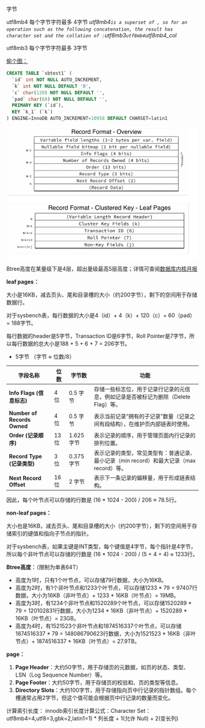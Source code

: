 字节

utf8mb4 每个字节字符最多 4字节 *utf8mb4` is a superset of , so for an operation such as the following concatenation, the result has character set and the collation of : `utf8mb3``utf8mb4``utf8mb4_col*

utf8mb3 每个字节字符最多 3字节

<u>偷个图：</u>

```sql
CREATE TABLE `sbtest1` (
  `id` int NOT NULL AUTO_INCREMENT,
  `k` int NOT NULL DEFAULT '0',
  `c` char(120) NOT NULL DEFAULT '',
  `pad` char(60) NOT NULL DEFAULT '',
  PRIMARY KEY (`id`),
  KEY `k_1` (`k`)
) ENGINE=InnoDB AUTO_INCREMENT=10958 DEFAULT CHARSET=latin1
```



![image-20241220103728200](./imgs/image-20241220103728200.png)



Btree高度在某量级下是4层，超出量级最高5层高度；详情可查阅[数据库内核月报](http://mysql.taobao.org/monthly/2024/09/02/) 



**leaf pages：**

大小是16KB，减去页头、尾和目录槽的大小（约200字节），剩下的空间用于存储数据行。

对于sysbench表，每行数据的大小是4（id）+ 4（k）+ 120（c）+ 60（pad）= 188字节。

每行数据的header是5字节，Transaction ID是6字节，Roll Pointer是7字节，所以每行数据的总大小是188 + 5 + 6 + 7 = 206字节。

- 5字节 （字节 ≈  位数/8）

| **字段名称**                | **位数** | **字节数** | **功能**                                                     |
| --------------------------- | -------- | ---------- | ------------------------------------------------------------ |
| **Info Flags (信息标志)**   | 4 位     | 0.5 字节   | 存储一些标志位，用于记录行记录的元信息，例如记录是否被标记为删除（Delete Flag）等。 |
| **Number of Records Owned** | 4 位     | 0.5 字节   | 表示当前记录“拥有的子记录”数量（记录之间有段结构），在维护页内部链表时使用。 |
| **Order (记录顺序)**        | 13 位    | 1.625 字节 | 表示记录的顺序，用于管理页面内行记录的排列位置。             |
| **Record Type (记录类型)**  | 3 位     | 0.375 字节 | 表示记录的类型，常见类型有：普通记录、最小记录（min record）和最大记录（max record）等。 |
| **Next Record Offset**      | 16 位    | 2 字节     | 表示下一条记录的偏移量，用于形成链表结构。                   |

因此，每个叶节点可以存储的行数是 (16 * 1024 - 200) / 206 ≈ 78.5行。



**non-leaf pages：**

大小也是16KB，减去页头、尾和目录槽的大小（约200字节），剩下的空间用于存储索引的键值和指向子节点的指针。

对于sysbench表，如果主键是INT类型，每个键值是4字节，每个指针是4字节，所以每个非叶节点可以存储的行数是 (16 * 1024 - 200) / (5 + 4 + 4) ≈ 1233行。



**Btree高度**：（限制为单表64T）

- 高度为1时，只有1个叶节点，可以存储79行数据，大小为16KB。
- 高度为2时，有1个非叶节点和1233个叶节点，可以存储1233 * 79 = 97407行数据，大小为16KB（非叶节点）+ 1233 * 16KB（叶节点）= 19MB。
- 高度为3时，有1234个非叶节点和1520289个叶节点，可以存储1520289 * 79 = 120102831行数据，大小为1234 * 16KB（非叶节点）+ 1520289 * 16KB（叶节点）= 23GB。
- 高度为4时，有1521523个非叶节点和1874516337个叶节点，可以存储1874516337 * 79 = 148086790623行数据，大小为1521523 * 16KB（非叶节点）+ 1874516337 * 16KB（叶节点）= 27.9TB。



**page：**

1. **Page Header**：大约50字节，用于存储页的元数据，如页的状态、类型、LSN（Log Sequence Number）等。
2. **Page Footer**：大约50字节，用于存储页的校验和、页的类型等信息。
3. **Directory Slots**：大约100字节，用于存储指向页中行记录的指针数组。每个槽通常占用2字节，但这个值可能会根据页中行记录的数量而变化。



计算索引长度：
innodb索引长度计算公式：Character Set：utf8mb4=4,utf8=3,gbk=2,latin1=1) * 列长度 + 1(允许 Null) + 2(变长列)
